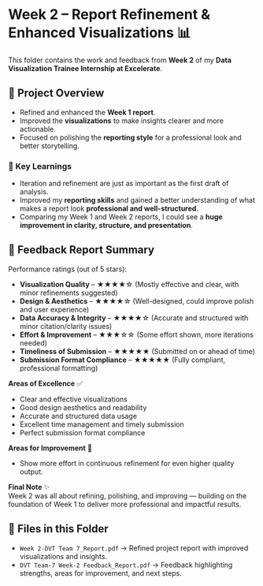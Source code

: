 # Week 2 – Report Refinement & Enhanced Visualizations 📊  

This folder contains the work and feedback from **Week 2** of my **Data Visualization Trainee Internship at Excelerate**.  

## 📌 Project Overview  
- Refined and enhanced the **Week 1 report**.  
- Improved the **visualizations** to make insights clearer and more actionable.  
- Focused on polishing the **reporting style** for a professional look and better storytelling.  

### 🔑 Key Learnings  
- Iteration and refinement are just as important as the first draft of analysis.  
- Improved my **reporting skills** and gained a better understanding of what makes a report look **professional and well-structured**.  
- Comparing my Week 1 and Week 2 reports, I could see a **huge improvement in clarity, structure, and presentation**.  

## 📝 Feedback Report Summary  
Performance ratings (out of 5 stars):  
- **Visualization Quality** – ★★★★☆ (Mostly effective and clear, with minor refinements suggested)  
- **Design & Aesthetics** – ★★★★☆ (Well-designed, could improve polish and user experience)  
- **Data Accuracy & Integrity** – ★★★★☆ (Accurate and structured with minor citation/clarity issues)  
- **Effort & Improvement** – ★★★☆☆ (Some effort shown, more iterations needed)  
- **Timeliness of Submission** – ★★★★★ (Submitted on or ahead of time)  
- **Submission Format Compliance** – ★★★★★ (Fully compliant, professional formatting)  

**Areas of Excellence** ✅  
- Clear and effective visualizations  
- Good design aesthetics and readability  
- Accurate and structured data usage  
- Excellent time management and timely submission  
- Perfect submission format compliance  

**Areas for Improvement** 🎯  
- Show more effort in continuous refinement for even higher quality output.  

**Final Note** ✨  
Week 2 was all about refining, polishing, and improving — building on the foundation of Week 1 to deliver more professional and impactful results.  

## 📂 Files in this Folder  
- `Week 2-DVT Team 7_Report.pdf` → Refined project report with improved visualizations and insights.  
- `DVT Team-7 Week-2 Feedback_Report.pdf` → Feedback highlighting strengths, areas for improvement, and next steps.  


